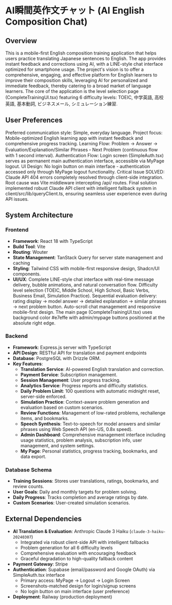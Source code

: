 # AI瞬間英作文チャット (AI English Composition Chat)

## Overview
This is a mobile-first English composition training application that helps users practice translating Japanese sentences to English. The app provides instant feedback and corrections using AI, with a LINE-style chat interface optimized for smartphone usage. The project's vision is to offer a comprehensive, engaging, and effective platform for English learners to improve their composition skills, leveraging AI for personalized and immediate feedback, thereby catering to a broad market of language learners. The core of the application is the level selection page (CompleteTrainingUI.tsx) featuring 6 difficulty levels: TOEIC, 中学英語, 高校英語, 基本動詞, ビジネスメール, シミュレーション練習.

## User Preferences
Preferred communication style: Simple, everyday language.
Project focus: Mobile-optimized English learning app with instant feedback and comprehensive progress tracking.
Learning Flow: Problem → Answer → Evaluation/Explanation/Similar Phrases・Next Problem (continuous flow with 1 second interval).
Authentication Flow: Login screen (SimpleAuth.tsx) serves as permanent main authentication interface, accessible via MyPage logout.
UI Design: No login button on main interface - authentication accessed only through MyPage logout functionality.
Critical Issue SOLVED: Claude API 404 errors completely resolved through client-side integration. Root cause was Vite middleware intercepting /api/ routes. Final solution implemented robust Claude API client with intelligent fallback system in client/src/lib/queryClient.ts, ensuring seamless user experience even during API issues.

## System Architecture

### Frontend
- **Framework**: React 18 with TypeScript
- **Build Tool**: Vite
- **Routing**: Wouter
- **State Management**: TanStack Query for server state management and caching
- **Styling**: Tailwind CSS with mobile-first responsive design, Shadcn/UI components.
- **UI/UX**: Complete LINE-style chat interface with real-time message delivery, bubble animations, and natural conversation flow. Difficulty level selection (TOEIC, Middle School, High School, Basic Verbs, Business Email, Simulation Practice). Sequential evaluation delivery: rating display → model answer → detailed explanation → similar phrases → next problem button. Auto-scroll chat management and responsive mobile-first design. The main page (CompleteTrainingUI.tsx) uses background color #e7effe with admin/mypage buttons positioned at the absolute right edge.

### Backend
- **Framework**: Express.js server with TypeScript
- **API Design**: RESTful API for translation and payment endpoints
- **Database**: PostgreSQL with Drizzle ORM.
- **Key Features**:
    - **Translation Service**: AI-powered English translation and correction.
    - **Payment Service**: Subscription management.
    - **Session Management**: User progress tracking.
    - **Analytics Service**: Progress reports and difficulty statistics.
    - **Daily Problem Limit**: 100 questions with automatic midnight reset, server-side enforced.
    - **Simulation Practice**: Context-aware problem generation and evaluation based on custom scenarios.
    - **Review Functions**: Management of low-rated problems, rechallenge items, and bookmarks.
    - **Speech Synthesis**: Text-to-speech for model answers and similar phrases using Web Speech API (en-US, 0.8x speed).
    - **Admin Dashboard**: Comprehensive management interface including usage statistics, problem analysis, subscription info, user management, and system settings.
    - **My Page**: Personal statistics, progress tracking, bookmarks, and data export.

### Database Schema
- **Training Sessions**: Stores user translations, ratings, bookmarks, and review counts.
- **User Goals**: Daily and monthly targets for problem solving.
- **Daily Progress**: Tracks completion and average ratings by date.
- **Custom Scenarios**: User-created simulation scenarios.

## External Dependencies
- **AI Translation & Evaluation**: Anthropic Claude 3 Haiku (`claude-3-haiku-20240307`)
  - Integrated via robust client-side API with intelligent fallbacks
  - Problem generation for all 6 difficulty levels
  - Comprehensive evaluation with encouraging feedback
  - Graceful degradation to high-quality fallback content
- **Payment Gateway**: Stripe
- **Authentication**: Supabase (email/password and Google OAuth) via SimpleAuth.tsx interface
  - Primary access: MyPage → Logout → Login Screen
  - Screenshots-matched design for login/signup screens
  - No login button on main interface (user preference)
- **Deployment**: Railway (production deployment)